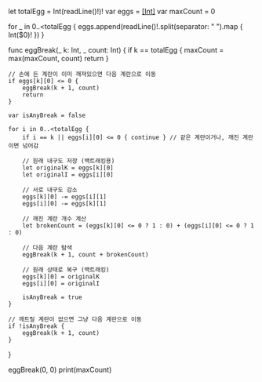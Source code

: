 let totalEgg = Int(readLine()!)!
var eggs = [[Int]]()
var maxCount = 0

for _ in 0..<totalEgg {
    eggs.append(readLine()!.split(separator: " ").map { Int($0)! })
}

func eggBreak(_ k: Int, _ count: Int) {
    if k == totalEgg {
        maxCount = max(maxCount, count)
        return
    }

    // 손에 든 계란이 이미 깨져있으면 다음 계란으로 이동
    if eggs[k][0] <= 0 {
        eggBreak(k + 1, count)
        return
    }

    var isAnyBreak = false

    for i in 0..<totalEgg {
        if i == k || eggs[i][0] <= 0 { continue } // 같은 계란이거나, 깨진 계란이면 넘어감

        // 원래 내구도 저장 (백트래킹용)
        let originalK = eggs[k][0]
        let originalI = eggs[i][0]

        // 서로 내구도 감소
        eggs[k][0] -= eggs[i][1]
        eggs[i][0] -= eggs[k][1]

        // 깨진 계란 개수 계산
        let brokenCount = (eggs[k][0] <= 0 ? 1 : 0) + (eggs[i][0] <= 0 ? 1 : 0)

        // 다음 계란 탐색
        eggBreak(k + 1, count + brokenCount)

        // 원래 상태로 복구 (백트래킹)
        eggs[k][0] = originalK
        eggs[i][0] = originalI

        isAnyBreak = true
    }

    // 깨트릴 계란이 없으면 그냥 다음 계란으로 이동
    if !isAnyBreak {
        eggBreak(k + 1, count)
    }
}

eggBreak(0, 0)
print(maxCount)

